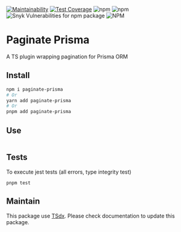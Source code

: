 [![Maintainability](https://api.codeclimate.com/v1/badges/6b08ca1cc22333d5e1be/maintainability)](https://codeclimate.com/github/flexper/paginate-prisma/maintainability)
[![Test Coverage](https://api.codeclimate.com/v1/badges/6b08ca1cc22333d5e1be/test_coverage)](https://codeclimate.com/github/flexper/paginate-prisma/test_coverage)
![npm](https://img.shields.io/npm/v/paginate-prisma) ![npm](https://img.shields.io/npm/dm/paginate-prisma) ![Snyk Vulnerabilities for npm package](https://img.shields.io/snyk/vulnerabilities/npm/paginate-prisma) ![NPM](https://img.shields.io/npm/l/paginate-prisma)
# Paginate Prisma

A TS plugin wrapping pagination for Prisma ORM

## Install

```sh
npm i paginate-prisma
# Or
yarn add paginate-prisma
# Or
pnpm add paginate-prisma
```

## Use

```typescript
```

## Tests

To execute jest tests (all errors, type integrity test)

```
pnpm test
```

## Maintain

This package use [TSdx](https://github.com/jaredpalmer/tsdx). Please check documentation to update this package.
